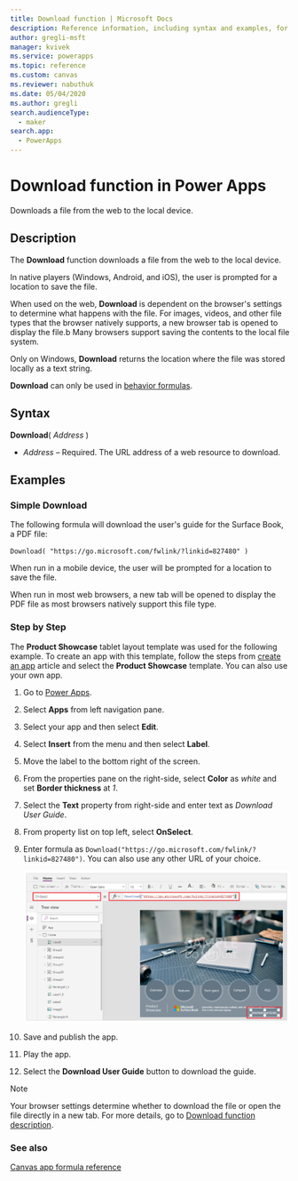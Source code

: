 ```yaml
---
title: Download function | Microsoft Docs
description: Reference information, including syntax and examples, for the Download function in canvas apps
author: gregli-msft
manager: kvivek
ms.service: powerapps
ms.topic: reference
ms.custom: canvas
ms.reviewer: nabuthuk
ms.date: 05/04/2020
ms.author: gregli
search.audienceType: 
  - maker
search.app: 
  - PowerApps
---
```


# Download function in Power Apps

Downloads a file from the web to the local device.

## Description

The **Download** function downloads a file from the web to the local device.

In native players (Windows, Android, and iOS), the user is prompted for a location to save the file.  

When used on the web, **Download** is dependent on the browser's settings to determine what happens with the file. For images, videos, and other file types that the browser natively supports, a new browser tab is opened to display the file.b Many browsers support saving the contents to the local file system.

Only on Windows, **Download** returns the location where the file was stored locally as a text string.

**Download** can only be used in [behavior formulas](../working-with-formulas-in-depth.md).

## Syntax

**Download**( *Address* )

* *Address* – Required.  The URL address of a web resource to download.

## Examples

### Simple Download

The following formula will download the user's guide for the Surface Book, a PDF file:

```powerapps-dot
Download( "https://go.microsoft.com/fwlink/?linkid=827480" )
```

When run in a mobile device, the user will be prompted for a location to save the file.  

When run in most web browsers, a new tab will be opened to display the PDF file as most browsers natively support this file type. 

### Step by Step

The **Product Showcase** tablet layout template was used for the following example. To create an app with this template, follow the steps from [create an app](../get-started-test-drive.md) article and select the **Product Showcase** template. You can also use your own app.

1. Go to [Power Apps](https://make.powerapps.com).
1. Select **Apps** from left navigation pane.
1. Select your app and then select **Edit**.
1. Select **Insert** from the menu and then select **Label**.
1. Move the label to the bottom right of the screen.
1. From the properties pane on the right-side, select **Color** as *white* and set **Border thickness** at *1*.
1. Select the **Text** property from right-side and enter text as *Download User Guide*.
1. From property list on top left, select **OnSelect**.
1. Enter formula as `Download("https://go.microsoft.com/fwlink/?linkid=827480")`. You can also use any other URL of your choice.

    ![Download example](media/function-download/download-example-onselect.png "Download example")

1. Save and publish the app.
1. Play the app.
1. Select the **Download User Guide** button to download the guide.

> [!NOTE]
> Your browser settings determine whether to download the file or open the file directly in a new tab. For more details, go to [Download function description](#description).

### See also

[Canvas app formula reference](../formula-reference.md)
